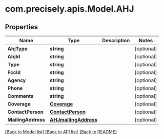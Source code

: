 # com.precisely.apis.Model.AHJ
## Properties

Name | Type | Description | Notes
------------ | ------------- | ------------- | -------------
**AhjType** | **string** |  | [optional] 
**AhjId** | **string** |  | [optional] 
**Type** | **string** |  | [optional] 
**FccId** | **string** |  | [optional] 
**Agency** | **string** |  | [optional] 
**Phone** | **string** |  | [optional] 
**Comments** | **string** |  | [optional] 
**Coverage** | [**Coverage**](Coverage.md) |  | [optional] 
**ContactPerson** | [**ContactPerson**](ContactPerson.md) |  | [optional] 
**MailingAddress** | [**AHJmailingAddress**](AHJmailingAddress.md) |  | [optional] 

[[Back to Model list]](../README.md#documentation-for-models) [[Back to API list]](../README.md#documentation-for-api-endpoints) [[Back to README]](../README.md)

